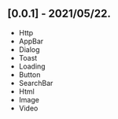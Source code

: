 ## [0.0.1] - 2021/05/22.
* Http
* AppBar
* Dialog
* Toast
* Loading
* Button
* SearchBar
* Html
* Image
* Video
